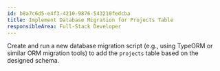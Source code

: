 ```yaml
---
id: b8a7c6d5-e4f3-4210-9876-543210fedcba
title: Implement Database Migration for Projects Table
responsibleArea: Full-Stack Developer
---
```

Create and run a new database migration script (e.g., using TypeORM or similar ORM migration tools) to add the `projects` table based on the designed schema.